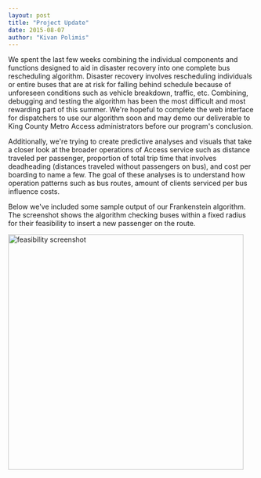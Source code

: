 ```yaml
---
layout: post
title: "Project Update"
date: 2015-08-07
author: "Kivan Polimis"
---
```


We spent the last few weeks combining the individual components and functions designed to aid in disaster recovery into one complete bus rescheduling algorithm. Disaster recovery involves rescheduling individuals or entire buses that are at risk for falling behind schedule because of unforeseen conditions such as vehicle breakdown, traffic, etc. Combining, debugging and testing the algorithm has been the most difficult and most rewarding part of this summer. We're hopeful to complete the web interface for dispatchers to use our algorithm soon and may demo our deliverable to King County Metro Access administrators before our program's conclusion.

Additionally, we're trying to create predictive analyses and visuals that take a closer look at the broader operations of Access service such as distance traveled per passenger, proportion of total trip time that involves deadheading (distances traveled without passengers on bus), and cost per boarding to name a few. The goal of these analyses is to understand how operation patterns such as bus routes, amount of clients serviced per bus influence costs. 

<!--more-->

Below we've included some sample output of our Frankenstein algorithm. The screenshot shows the algorithm checking buses within a fixed radius for their feasibility to insert a new passenger on the route. 
  
<img src="/blog/images/feasibility_screenshot.png" alt = "feasibility screenshot" style="width:480px;">
 
